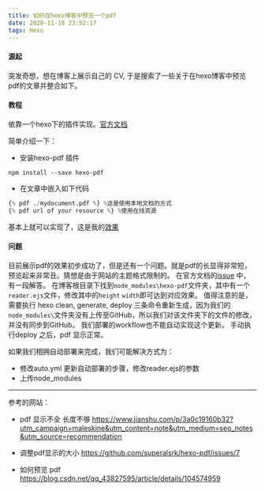 ```yaml
---
title: 如何在hexo博客中预览一个pdf
date: 2020-11-18 23:52:17
tags: Hexo
---
```

#### 源起
突发奇想，想在博客上展示自己的 CV, 于是搜索了一些关于在hexo博客中预览pdf的文章并整合如下。

#### 教程
依靠一个hexo下的插件实现。[官方文档](https://github.com/superalsrk/hexo-pdf)

简单介绍一下：
- 安装hexo-pdf 插件 

```shell
npm install --save hexo-pdf
```
- 在文章中嵌入如下代码

``` python
{% pdf ./mydocument.pdf %} %这是使用本地文档的方式
{% pdf url of your resource %} %使用在线资源
```

基本上就可以实现了，这是我的[效果](https://cw-guo.github.io/profile/)

#### 问题

目前展示pdf的效果初步成功了，但是还有一个问题。就是pdf的长显得非常短，预览起来非常丑。猜想是由于网站的主题格式限制的。
在官方文档的[issue](https://github.com/superalsrk/hexo-pdf/issues/7) 中，有一段解答。
在博客根目录下找到`node_modules\hexo-pdf`文件夹，其中有一个`reader.ejs`文件，修改其中的`height` `width`即可达到对应效果。
值得注意的是，需要执行 hexo clean, generate, deploy 三条命令重新生成，因为我们的`node_modules\`文件夹没有上传至GitHub，所以我们对该文件夹下的文件的修改，并没有同步到GitHub。
我们部署的workflow也不能自动实现这个更新。
手动执行deploy 之后，pdf 显示正常。

如果我们相拥自动部署来完成，我们可能解决方式为：

- 修改auto.yml 更新自动部署的步骤，修改reader.ejs的参数
- 上传node_modules


-------
参考的网站：
- pdf 显示不全 长度不够 https://www.jianshu.com/p/3a0c19160b32?utm_campaign=maleskine&utm_content=note&utm_medium=seo_notes&utm_source=recommendation 

- 调整pdf显示的大小 https://github.com/superalsrk/hexo-pdf/issues/7

- 如何预览 pdf https://blog.csdn.net/qq_43827595/article/details/104574959